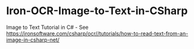 # Iron-OCR-Image-to-Text-in-CSharp
Image to Text Tutorial in C# - See https://ironsoftware.com/csharp/ocr//tutorials/how-to-read-text-from-an-image-in-csharp-net/

